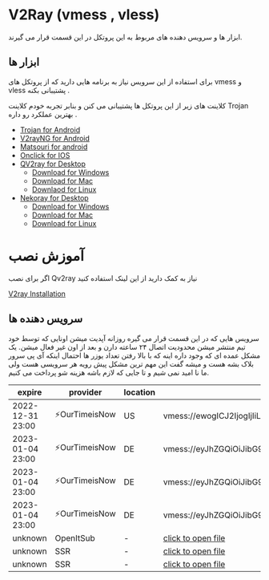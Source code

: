# V2Ray (vmess , vless)
ابزار ها و سرویس دهنده های مربوط به این پروتکل در این قسمت قرار می گیرند. 

## ابزار ها 
برای استفاده از این سرویس نیاز به برنامه هایی دارید که از پروتکل های vmess و vless پشتیبانی بکنه . 

کلاینت های زیر از این پروتکل ها پشتیبانی  می کنن و بنابر تجربه خودم کلاینت Trojan بهترین عملکرد رو داره . 

- [Trojan for Android](/trojan/app)
- [V2rayNG for Android](/v2ray/app)
- [Matsouri for android](v2ray/app)
- [Onclick for IOS](https://apps.apple.com/us/app/oneclick-safe-easy-fast/id1545555197)
- [QV2ray for Desktop](/v2ray/app)
  - [Download for Windows](https://github.com/Qv2ray/Qv2ray/releases/download/v2.7.0/Qv2ray-v2.7.0-Windows-Installer.exe) 
  - [Download for Mac](https://github.com/Qv2ray/Qv2ray/releases/download/v2.7.0/Qv2ray-v2.7.0-macOS-x64.dmg)
  - [Downlaod for Linux](https://github.com/Qv2ray/Qv2ray/releases/download/v2.7.0/Qv2ray-v2.7.0-linux-x64.AppImage)
- [Nekoray for Desktop](https://github.com/MatsuriDayo/nekoray)
  - [Download for Windows](https://github.com/MatsuriDayo/nekoray/releases/download/2.3/nekoray-2.3-2022-11-09-windows64.zip)
  - [Download for Mac](https://github.com/MatsuriDayo/nekoray/releases/download/2.3/nekoray-2.3-2022-11-09-macos-amd64.dmg)
  - [Download for Linux](https://github.com/MatsuriDayo/nekoray/releases/download/2.3/nekoray-2.3-2022-11-09-linux64.zip)

# آموزش نصب 
اگر برای نصب Qv2ray نیاز به کمک دارید از این لینک استفاده کنید 

[V2ray Installation](/v2ray/guide/)


## سرویس دهنده ها 
سرویس هایی که در این قسمت قرار می گیره روزانه آپدیت میشن  اونایی که  توسط خود تیم منتشر میشن محدودیت اتصال ۲۴ ساعته دارن و بعد از اون غیر فعال میشن. یک مشکل عمده ای که وجود داره اینه که با بالا رفتن تعداد یوزر ها احتمال اینکه آی پی سرور بلاک بشه هست و میشه گفت این مهم ترین مشکل پیش رویه هر سرویسی هست ولی ما نا امید نمی شیم و تا جایی که لازم باشه هزینه شو پرداخت می کنیم. 

| expire | provider | location | url |
| ----- | ----- | ---- | ----- |
| 2022-12-31 23:00 | ⚡OurTimeisNow | US | vmess://ewogICJ2IjogIjIiLAogICJwcyI6ICLimqFBbm9ueW1vdXNlIzAxMC1PdXJUaW1lSXNOb3fimqEiLAogICJhZGQiOiAiMy4xMzMuMTMuMjQ3IiwKICAicG9ydCI6IDgwLAogICJpZCI6ICJhNDlmZWM3MS00YjgxLTQzNDYtYjc4My1hZTE4YWJjY2Q3NTEiLAogICJhaWQiOiAwLAogICJuZXQiOiAidGNwIiwKICAidHlwZSI6ICJodHRwIiwKICAiaG9zdCI6ICIiLAogICJwYXRoIjogIi8iLAogICJ0bHMiOiAibm9uZSIKfQ== | 
| 2023-01-04 23:00 | ⚡OurTimeisNow | DE | vmess://eyJhZGQiOiJibG9nLm91dGxhd2Fub255bW91c2UubWwiLCJhaWQiOiIwIiwiYWxwbiI6IiIsImhvc3QiOiIiLCJpZCI6IjZmNWE2M2ZkLWRmZWYtNDE3Ny05YjBkLTQ4Y2I4MTlkNGJkNSIsIm5ldCI6InRjcCIsInBhdGgiOiIvIiwicG9ydCI6IjIwMzAiLCJwcyI6IuKaoUFub255bW91c2UjMTAwLU91clRpbWVJc05vd+KaoSIsInNjeSI6ImF1dG8iLCJzbmkiOiIiLCJ0bHMiOiIiLCJ0eXBlIjoiaHR0cCIsInYiOiIyIn0= |
| 2023-01-04 23:00 | ⚡OurTimeisNow | DE | vmess://eyJhZGQiOiJibG9nLm91dGxhd2Fub255bW91c2UubWwiLCJhaWQiOiIwIiwiYWxwbiI6IiIsImhvc3QiOiIiLCJpZCI6IjE4NmFiZjczLTE1MzYtNGQzMS1hNGI0LWM1ZTA4ZDkzNmIzZiIsIm5ldCI6InRjcCIsInBhdGgiOiIvIiwicG9ydCI6IjIwMzAiLCJwcyI6IuKaoUFub255bW91c2UjMTAwLU91clRpbWVJc05vd+KaoSIsInNjeSI6ImF1dG8iLCJzbmkiOiIiLCJ0bHMiOiIiLCJ0eXBlIjoiaHR0cCIsInYiOiIyIn0= |
| 2023-01-04 23:00 | ⚡OurTimeisNow | DE | vmess://eyJhZGQiOiJibG9nLm91dGxhd2Fub255bW91c2UubWwiLCJhaWQiOiIwIiwiYWxwbiI6IiIsImhvc3QiOiIiLCJpZCI6IjRkY2U4MDg0LTk4ODYtNGFmNy1mOTM4LTkwY2IyZjlkNDA4YiIsIm5ldCI6IndzIiwicGF0aCI6Ii8iLCJwb3J0IjoiMzk1MTMiLCJwcyI6IuKaoUFub255bW91c2UjMTAxLU91clRpbWVJc05vd+KaoSIsInNjeSI6ImF1dG8iLCJzbmkiOiIiLCJ0bHMiOiIiLCJ0eXBlIjoiIiwidiI6IjIifQ== | 
| unknown | OpenItSub | - | [click to open file](/v2ray/config/openitsub-1401-09-07.txt) |
| unknown | SSR | - | [click to open file](/v2ray/config/ssr-1401-10-02txt) |
| unknown | SSR | - | [click to open file](/v2ray/config/ssr-1401-10-09txt) |
